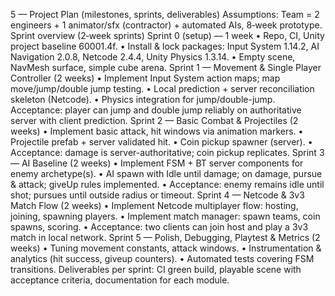 5 — Project Plan (milestones, sprints, deliverables)
Assumptions: Team = 2 engineers + 1 animator/sfx (contractor) + automated AIs, 8‑week prototype.
Sprint overview (2‑week sprints)
Sprint 0 (setup) — 1 week
	•	Repo, CI, Unity project baseline 60001.4f.
	•	Install & lock packages: Input System 1.14.2, AI Navigation 2.0.8, Netcode 2.4.4, Unity Physics 1.3.14.
	•	Empty scene, NavMesh surface, simple cube arena.
Sprint 1 — Movement & Single Player Controller (2 weeks)
	•	Implement Input System action maps; map move/jump/double jump testing.
	•	Local prediction + server reconciliation skeleton (Netcode).
	•	Physics integration for jump/double-jump. Acceptance: player can jump and double jump reliably on authoritative server with client prediction.
Sprint 2 — Basic Combat & Projectiles (2 weeks)
	•	Implement basic attack, hit windows via animation markers.
	•	Projectile prefab + server validated hit.
	•	Coin pickup spawner (server).
	•	Acceptance: damage is server-authoritative; coin pickup replicates.
Sprint 3 — AI Baseline (2 weeks)
	•	Implement FSM + BT server components for enemy archetype(s).
	•	AI spawn with Idle until damage; on damage, pursue & attack; giveUp rules implemented.
	•	Acceptance: enemy remains idle until shot; pursues until outside radius or timeout.
Sprint 4 — Netcode & 3v3 Match Flow (2 weeks)
	•	Implement Netcode multiplayer flow: hosting, joining, spawning players.
	•	Implement match manager: spawn teams, coin spawns, scoring.
	•	Acceptance: two clients can join host and play a 3v3 match in local network.
Sprint 5 — Polish, Debugging, Playtest & Metrics (2 weeks)
	•	Tuning movement constants, attack windows.
	•	Instrumentation & analytics (hit success, giveup counters).
	•	Automated tests covering FSM transitions.
Deliverables per sprint: CI green build, playable scene with acceptance criteria, documentation for each module.
